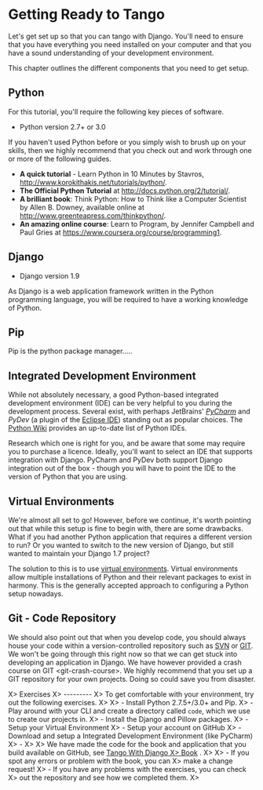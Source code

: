 Getting Ready to Tango
======================

Let's get set up so that you can tango with Django. You'll need to ensure that you
have everything you need installed on your computer and that you have a
sound understanding of your development environment. 

This chapter outlines the different components that you need to get setup.



Python
------

For this tutorial, you'll require the following key pieces of software.

-   Python version 2.7+ or 3.0


If you haven't used Python before or you simply wish to brush
up on your skills, then we highly recommend that you check out and work
through one or more of the following guides.

-   **A quick tutorial** - Learn Python in 10 Minutes by Stavros,
    <http://www.korokithakis.net/tutorials/python/>.
-   **The Official Python Tutorial** at
    <http://docs.python.org/2/tutorial/>.
-   **A brilliant book**: Think Python: How to Think like a Computer
    Scientist by Allen B. Downey, available online at
    <http://www.greenteapress.com/thinkpython/>.
-   **An amazing online course**: Learn to Program, by Jennifer Campbell
    and Paul Gries at <https://www.coursera.org/course/programming1>.

Django
------

-   Django version 1.9

As Django is a web application framework written in the Python
programming language, you will be required to have a working knowledge
of Python. 


Pip
---

Pip is the python package manager.....



Integrated Development Environment
----------------------------------

While not absolutely necessary, a good Python-based integrated
development environment (IDE) can be very helpful to you during the
development process. Several exist, with perhaps JetBrains'
[*PyCharm*](http://www.jetbrains.com/pycharm/) and *PyDev* (a plugin of
the [Eclipse IDE](http://www.eclipse.org/downloads/)) standing out as
popular choices. The [Python
Wiki](http://wiki.python.org/moin/IntegratedDevelopmentEnvironments)
provides an up-to-date list of Python IDEs.

Research which one is right for you, and be aware that some may require
you to purchase a licence. Ideally, you'll want to select an IDE that
supports integration with Django. PyCharm and PyDev both support Django
integration out of the box - though you will have to point the IDE to
the version of Python that you are using.

Virtual Environments
---------------------

We're almost all set to go! However, before we continue, it's worth
pointing out that while this setup is fine to begin with, there are some
drawbacks. What if you had another Python application that requires a
different version to run? Or you wanted to switch to the new version of
Django, but still wanted to maintain your Django 1.7 project?

The solution to this is to use [virtual
environments](http://simononsoftware.com/virtualenv-tutorial/). Virtual
environments allow multiple installations of Python and their relevant
packages to exist in harmony. This is the generally accepted approach to
configuring a Python setup nowadays.

Git - Code Repository
---------------------
We should also point out that when you develop code, you should always
house your code within a version-controlled repository such as
[SVN](http://subversion.tigris.org/) or [GIT](http://git-scm.com/). We
won't be going through this right now so that we can get stuck into
developing an application in Django. We have however provided a
crash course on GIT \<git-crash-course\>. We highly recommend that you
set up a GIT repository for your own projects. Doing so could save you
from disaster.

X> Exercises
X> ---------
X> To get comfortable with your environment, try out the following exercises.
X> 
X> -   Install Python 2.7.5+/3.0+ and Pip.
X> -   Play around with your CLI and create a directory called `code`,    which we use to create our projects in.
X>  -   Install the Django and Pillow packages.
X>  -   Setup your Virtual Environment
X>  -   Setup your account on GitHub
X>  -   Download and setup a Integrated Development Environment (like
    PyCharm)
X> -
X> 
X>     We have made the code for the book and application that you build available on GitHub, see [Tango With Django 
X>  Book](https://github.com/leifos/tango_with_django_19) .
X> 
X>    -   If you spot any errors or problem with the book, you can
X>             make a change request!
X>         -   If you have any problems with the exercises, you can check
X>             out the repository and see how we completed them.
X> 

